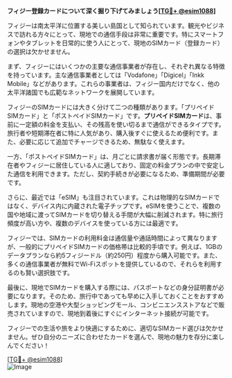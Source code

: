 **フィジー登録カードについて深く掘り下げてみましょう[[TG💪+ @esim1088](https://t.me/s/esim1088)]**

フィジーは南太平洋に位置する美しい島国として知られています。観光やビジネスで訪れる方々にとって、現地での通信手段は非常に重要です。特にスマートフォンやタブレットを日常的に使う人にとって、現地のSIMカード（登録カード）の選択は欠かせません。

まず、フィジーにはいくつかの主要な通信事業者が存在し、それぞれ異なる特徴を持っています。主な通信事業者としては「Vodafone」「Digicel」「Inkk Mobile」などがあります。これらの事業者は、フィジー国内だけでなく、他の太平洋諸国でも広範なネットワークを展開しています。

フィジーのSIMカードには大きく分けて二つの種類があります。「プリペイドSIMカード」と「ポストペイドSIMカード」です。**プリペイドSIMカード**は、事前に一定額の料金を支払い、その残高を使い切るまで通信ができるタイプです。旅行者や短期滞在者に特に人気があり、購入後すぐに使えるため便利です。また、必要に応じて追加でチャージできるため、無駄なく使えます。

一方、「ポストペイドSIMカード」は、月ごとに請求書が届く形態です。長期滞在者やフィジーに居住している人に適しており、固定の料金プランの中で安定した通信を利用できます。ただし、契約手続きが必要になるため、準備期間が必要です。

さらに、最近では「eSIM」も注目されています。これは物理的なSIMカードではなく、デバイス内に内蔵された電子チップです。eSIMを使うことで、複数の国や地域に渡ってSIMカードを切り替える手間が大幅に削減されます。特に旅行頻度が高い方や、複数のデバイスを使っている方には最適です。

フィジーでは、SIMカードの利用料金は通信量や通話時間によって異なりますが、一般的にプリペイドSIMカードの価格帯は比較的手頃です。例えば、1GBのデータプランなら約5フィジードル（約250円）程度から購入可能です。また、多くの通信事業者が無料でWi-Fiスポットを提供しているので、それらを利用するのも賢い選択肢です。

最後に、現地でSIMカードを購入する際には、パスポートなどの身分証明書が必要になります。そのため、旅行中であっても早めに入手しておくことをおすすめします。現地の空港や大型ショッピングモール、コンビニエンスストアなどで販売されていますので、現地到着後にすぐにインターネット接続が可能です。

フィジーでの生活や旅をより快適にするために、適切なSIMカード選びは欠かせません。ぜひ自分のニーズに合わせたカードを選んで、現地の魅力を存分に楽しんでください！

[[TG💪+ @esim1088](https://t.me/s/esim1088)]  
![Image](https://i.postimg.cc/Y0z9fWf4/image.png)